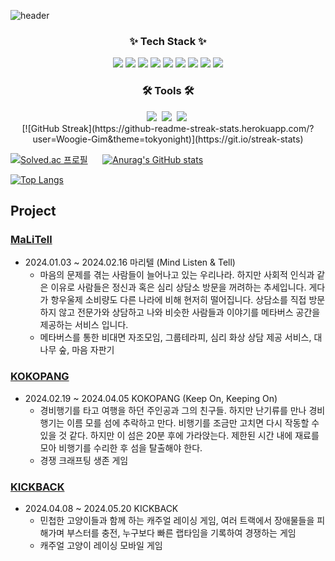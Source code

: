 ![header](https://capsule-render.vercel.app/api?type=venom&height=300&color=gradient&text=Woogie%20Gim&animation=fadeIn&fontColor=00F00)

<h3 align="center">✨ Tech Stack ✨</h3>

<div align ="center">
<img src="https://img.shields.io/badge/C++-00599C?style=flat-square&logo=C%2B%2B&logoColor=white"/> <img src="https://img.shields.io/badge/C%23-239120?style=flat-square&logo=C%20Sharp&logoColor=white"/> <img src="https://img.shields.io/badge/Python-3776AB?style=flat-square&logo=Python&logoColor=white"/> <img src="https://img.shields.io/badge/JavaScript-F7DF1E?style=flat-square&logo=JavaScript&logoColor=black"/> <img src="https://img.shields.io/badge/Unity-000000?style=flat-square&logo=Unity&logoColor=white"/> <img src="https://img.shields.io/badge/Unreal-0E1128?style=flat-square&logo=Unreal%20Engine&logoColor=white"/> <img src="https://img.shields.io/badge/Django-092E20?style=flat-square&logo=Django&logoColor=white"/> <img src="https://img.shields.io/badge/Vue.js-4FC08D?style=flat-square&logo=Vue.js&logoColor=white"/> <img src="https://img.shields.io/badge/React-61DAFB?style=flat-square&logo=React&logoColor=black"/> 
</div>

<h3 align="center">🛠 Tools 🛠</h3>
<div align="center">
  <img src="https://img.shields.io/badge/git-F05033.svg?style=for-the-badge&logo=git&logoColor=white" />&nbsp
  <img src="https://img.shields.io/badge/github-181717.svg?style=for-the-badge&logo=github&logoColor=white" />&nbsp
  <img src="https://img.shields.io/badge/Notion-F3F3F3.svg?style=for-the-badge&logo=notion&logoColor=black" />&nbsp
</div>

<div align="center">
[![GitHub Streak](https://github-readme-streak-stats.herokuapp.com/?user=Woogie-Gim&theme=tokyonight)](https://git.io/streak-stats)
</div>

[![Solved.ac 프로필](http://mazassumnida.wtf/api/v2/generate_badge?boj=tjsdnr960)](https://solved.ac/tjsdnr960)&nbsp;&nbsp;&nbsp;&nbsp;&nbsp; [![Anurag's GitHub stats](https://github-readme-stats.vercel.app/api?username=Woogie-Gim)](https://github.com/anuraghazra/github-readme-stats) 

[![Top Langs](https://github-readme-stats.vercel.app/api/top-langs/?username=Woogie-Gim)](https://github.com/Woogie-Gim/github-readme-stats)


## Project

###  [MaLiTell](https://github.com/Woogie-Gim/MaLiTell)
- 2024.01.03 ~ 2024.02.16   마리텔 (Mind Listen & Tell)
    - 마음의 문제를 겪는 사람들이 늘어나고 있는 우리나라. 하지만 사회적 인식과 같은 이유로 사람들은 정신과 혹은 심리 상담소 방문을 꺼려하는 추세입니다. 게다가 항우울제 소비량도 다른 나라에 비해 현저히 떨어집니다. 상담소를 직접 방문하지 않고 전문가와 상담하고 나와 비슷한 사람들과 이야기를 메타버스 공간을 제공하는 서비스 입니다.
    - 메타버스를 통한 비대면 자조모임, 그룹테라피, 심리 화상 상담 제공 서비스, 대나무 숲, 마음 자판기

### [KOKOPANG](https://github.com/Woogie-Gim/KOKOPANG)
- 2024.02.19 ~ 2024.04.05 KOKOPANG (Keep On, Keeping On)
    - 경비행기를 타고 여행을 하던 주인공과 그의 친구들. 하지만 난기류를 만나 경비행기는 이름 모를 섬에 추락하고 만다. 비행기를 조금만 고치면 다시 작동할 수 있을 것 같다. 하지만 이 섬은 20분 후에 가라앉는다. 제한된 시간 내에 재료를 모아 비행기를 수리한 후 섬을 탈출해야 한다.
    - 경쟁 크래프팅 생존 게임

### [KICKBACK](https://github.com/Woogie-Gim/KICKBACK_Mobile)
- 2024.04.08 ~ 2024.05.20 KICKBACK
    - 민첩한 고양이들과 함께 하는 캐주얼 레이싱 게임, 여러 트랙에서 장애물들을 피해가며 부스터를 충전, 누구보다 빠른 랩타임을 기록하여 경쟁하는 게임
    - 캐주얼 고양이 레이싱 모바일 게임

<!--
**Woogie-Gim/Woogie-Gim** is a ✨ _special_ ✨ repository because its `README.md` (this file) appears on your GitHub profile.

Here are some ideas to get you started:

- 🔭 I’m currently working on ...
- 🌱 I’m currently learning ...
- 👯 I’m looking to collaborate on ...
- 🤔 I’m looking for help with ...
- 💬 Ask me about ...
- 📫 How to reach me: ...
- 😄 Pronouns: ...
- ⚡ Fun fact: ...
-->

